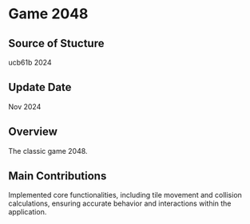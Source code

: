 # Game 2048



## Source of Stucture

ucb61b 2024


## Update Date

Nov 2024


## Overview

The classic game 2048.


## Main Contributions

Implemented core functionalities, including tile movement and collision calculations, ensuring accurate behavior and interactions within the application.
